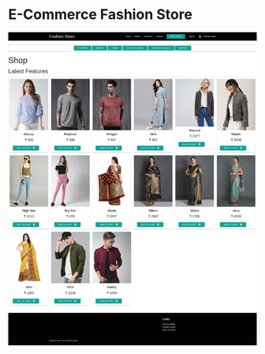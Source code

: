 # E-Commerce Fashion Store
![alt text](https://github.com/tikarammardi/ecomm_project/blob/trigger/img/shop.png)